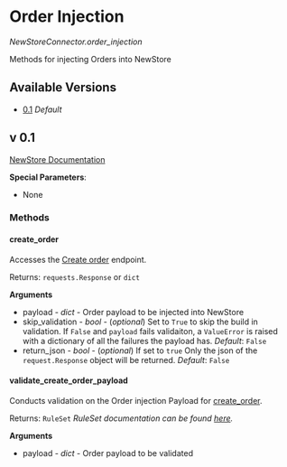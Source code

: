 # Order Injection
*NewStoreConnector.order_injection*

Methods for injecting Orders into NewStore

## Available Versions
 - [0.1](#v_0.1) *Default*


## v 0.1

[NewStore Documentation](https://docs.newstore.net/api/integration/order-management/order_injection_api)

**Special Parameters**:
 - None

### Methods

#### create_order
Accesses the [Create order](https://docs.newstore.net/api/integration/order-management/order_injection_api#operation/CreateOrder) endpoint. 

Returns: `requests.Response` or `dict`

**Arguments**
- payload - *dict* - Order payload to be injected into NewStore
- skip_validation - *bool* - (*optional*) Set to `True` to skip the build in validation. If `False` and `payload` fails validaiton, a `ValueError` is raised with a dictionary of all the failures the payload has. *Default*: `False`
- return_json - *bool* - (*optional*) If set to `true` Only the json of the `request.Response` object will be returned. *Default*: `False`

#### validate_create_order_payload
Conducts validation on the Order injection Payload for [create_order](#create_order).

Returns: `RuleSet`
*RuleSet documentation can be found [here](https://github.com/kyleranous/api_toolkit/blob/main/docs/validate.md#ruleset).*

**Arguments**
- payload - *dict* - Order payload to be validated